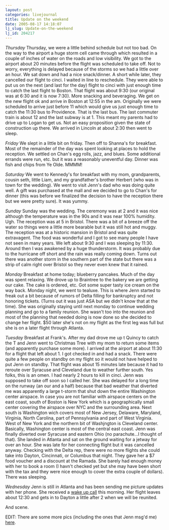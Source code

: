 ```yaml
---
layout: post
categories: livejournal
title: Update on the weekend
date: 2005-08-17 14:18:07
lj_slug: Update-on-the-weekend
lj_id: 204217
---
```

_Thursday_ Thursday, we were a little behind schedule but not too bad. On the way to the airport a huge storm cell came through which resulted in a couple of inches of water on the roads and low visibility. We got to the airport about 20 minutes before the flight was scheduled to take off. Not to worry, everything is delayed because of the storms so we had a little over an hour. We sat down and had a nice snack/dinner. A short while later, they cancelled our flight to cinci. I waited in line to reschedule. They were able to put us on the next (and last for the day) flight to cinci with just enough time to catch the last flight to Boston. That flight was about 9:30 (our original was at 6:30 and it is now 7:30). More snacking and beveraging. We get on the new flight ok and arrive in Boston at 12:55 in the am. Originally we were scheduled to arrive just before 11 which would give us just enough time to catch the 11:30 bus to Providence. That is the last bus. The last commuter train is about 12 and the last subway is at 1. This meant my parents had to drive up to Logan to get us. Not an easy proposition given the state of construction up there. We arrived in Lincoln at about 2:30 then went to sleep.  



_Friday_ We slept in a little bit on friday. Then off to Shanna's for breakfast. Most of the remainder of the day was spent looking at places to hold the reception. We settled on Chan's egg rolls, jazz, and blues. Some additional errands were run, etc. but it was a reasonably uneventful day. Dinner was fish and chips from Ye Olde. MMMM!  



_Saturday_ We went to Kennedy's for breakfast with my mom, grandparents, cousin seth, little Liam, and my grandfather's brother Herbert (who was in town for the wedding). We went to visit Jenn's dad who was doing quite well. A gift was purchased at the mall and we decided to go to Chan's for dinner (this was before we finalized the decision to have the reception there but we were pretty sure). It was yummy.  



_Sunday_ Sunday was the wedding. The ceremony was at 2 and it was nice although the temperature was in the 90s and it was near 100% humidity. Ugh. The reception was at 5 in Bristol. There was a bit of a breeze off the water so things were a little more bearable but it was still hot and muggy. The reception was at a historic mansion in Bristol and was quite extravagent. The food was wonderful and I got to see many people I have not seen in many years. We left about 9:30 and I was sleeping by 11:30. Around then I was awakened by a huge thunderstorm. It was probably due to the hurricane off short and the rain was really coming down. Turns out there was another storm in the southern part of the state but there was a strip of calm right over Bristol so they never even knew that it rained.  



_Monday_ Breakfast at home today; blueberry pancakes. Much of the day was spent relaxing. We drove up to Braintree to the bakery we are getting our cake. The cake is ordered, etc. Got some super tasty ice cream on the way back. Monday night, we went to tealuxe. This is where Jenn started to freak out a bit because of rumors of Delta filling for bankruptcy and not honoring tickets. (Turns out it was just ASA but we didn't know that at the time). She was originally staying until next monday to continue wedding planning and go to a family reunion. She wasn't too into the reunion and most of the planning that needed doing is now done so she decided to change her flight. $50 later she's not on my flight as the first leg was full but she is on a later flight through Atlanta.  



_Tuesday_ Breakfast at Frank's. After my dad drove me up t Quincy to catch the T and Jenn went to Christmas Tree with my mom to return some items (and apparently purchase some more). I arrived at the airport at about 11:30 for a flight that left about 1. I got checked in and had a snack. There were quite a few people on standby on my flight so it would not have helped to put Jenn on standby. That flight was about 15 minutes late because it had to reroute over Syracuse and Cleveland due to weather further south. Yes folks, this is an omen. I had nearly 2 hours to kill in cinci. Jenn was supposed to take off soon so I called her. She was delayed for a long time on the runway (an our and a half) because that bad weather that diverted me was apparently a large t-storm that shut down the entire Washington center airspace. In case you are not familiar with airspace centers on the east coast, south of Boston is New York which is a geographically small center covering the airspace over NYC and the surrounding area. Next south is Washington wich covers most of New Jersey, Delaware, Maryland, Virginia, North Carolina, part of Pennsylvania and part of West Virginia. West of New York and the northern bit of Washjngton is Cleveland center. Basically, Washington center is most of the central east coast. Jenn was finally diverted over Syracuse and eastern Ohio (no parachute...I thought of that). She landed in Atlanta and sat on the ground waiting for a jetway for over an hour. She was late for her connecting flight but it was cancelled anyway. Checking with the Delta rep, there were no more flights she could take into Dayton, Cincinnati, or Columbus that night. They gave her a $7 food voucher and a discount at the Ramada. She barely had enough money with her to book a room (I havn't checked yet but she may have been short with the tax and they were nice enough to cover the extra couple of dollars). There was sleeping.  



_Wednesday_ Jenn is still in Atlanta and has been sending me picture updates with her phone. She received a [wake up call](http://www.notcows.com/gallery/August_05_Trip/morning1) this morning. Her flight leaves about 12:30 and gets in to Dayton a little after 2 when we will be reunited.  



And scene.  



EDIT: There are some more pics (including the ones that Jenn msg'd me) [here](http://www.notcows.com/gallery/August_05_Trip).
